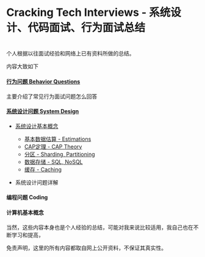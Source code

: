 # Cracking Tech Interviews - 系统设计、代码面试、行为面试总结

# 

个人根据以往面试经验和网络上已有资料所做的总结。

内容大致如下

#### [**行为问题 Behavior Questions**](https://github.com/tzheng/interviewprep/blob/master/behavior-interview.md)

主要介绍了常见行为面试问题怎么回答

#### [系统设计问题 System Design](/SystemDesign/TinyURL.md)

* [系统设计基本概念](/SystemDesign/Basics/README.md)

  * [基本数据估算 - Estimations](/SystemDesign/Basics/Estimations.md)
  * [CAP定理 - CAP Theory](/SystemDesign/Basics/CAP.md)
  * [分区 - Sharding, Partitioning](/SystemDesign/Basics/Sharding.md)
  * [数据存储 - SQL, NoSQL](/SystemDesign/Basics/SQLvsNoSQL.md)
  * [缓存 - Caching](/SystemDesign/Basics/huan-cun-caching.md)

* 系统设计问题详解

#### 编程问题 Coding

#### 计算机基本概念

当然，这些内容本身也是个人经验的总结，可能对我来说比较适用，我自己也在不断学习和提高，

免责声明，这里的所有内容都取自网上公开资料，不保证其真实性。

